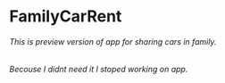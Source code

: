 # FamilyCarRent 

###### This is preview version of app for sharing cars in family.
###### Becouse I didnt need it I stoped working on app.
